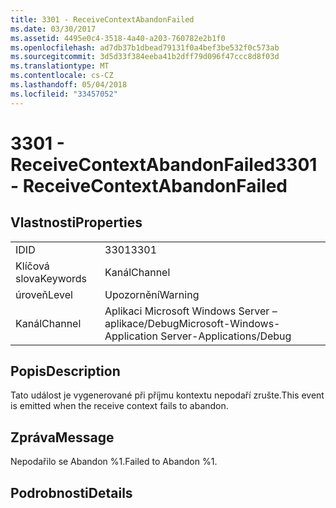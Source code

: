 ```yaml
---
title: 3301 - ReceiveContextAbandonFailed
ms.date: 03/30/2017
ms.assetid: 4495e0c4-3518-4a40-a203-760782e2b1f0
ms.openlocfilehash: ad7db37b1dbead79131f0a4bef3be532f0c573ab
ms.sourcegitcommit: 3d5d33f384eeba41b2dff79d096f47ccc8d8f03d
ms.translationtype: MT
ms.contentlocale: cs-CZ
ms.lasthandoff: 05/04/2018
ms.locfileid: "33457052"
---
```

# <a name="3301---receivecontextabandonfailed"></a><span data-ttu-id="26a13-102">3301 - ReceiveContextAbandonFailed</span><span class="sxs-lookup"><span data-stu-id="26a13-102">3301 - ReceiveContextAbandonFailed</span></span>
## <a name="properties"></a><span data-ttu-id="26a13-103">Vlastnosti</span><span class="sxs-lookup"><span data-stu-id="26a13-103">Properties</span></span>  
  
|||  
|-|-|  
|<span data-ttu-id="26a13-104">ID</span><span class="sxs-lookup"><span data-stu-id="26a13-104">ID</span></span>|<span data-ttu-id="26a13-105">3301</span><span class="sxs-lookup"><span data-stu-id="26a13-105">3301</span></span>|  
|<span data-ttu-id="26a13-106">Klíčová slova</span><span class="sxs-lookup"><span data-stu-id="26a13-106">Keywords</span></span>|<span data-ttu-id="26a13-107">Kanál</span><span class="sxs-lookup"><span data-stu-id="26a13-107">Channel</span></span>|  
|<span data-ttu-id="26a13-108">úroveň</span><span class="sxs-lookup"><span data-stu-id="26a13-108">Level</span></span>|<span data-ttu-id="26a13-109">Upozornění</span><span class="sxs-lookup"><span data-stu-id="26a13-109">Warning</span></span>|  
|<span data-ttu-id="26a13-110">Kanál</span><span class="sxs-lookup"><span data-stu-id="26a13-110">Channel</span></span>|<span data-ttu-id="26a13-111">Aplikaci Microsoft Windows Server – aplikace/Debug</span><span class="sxs-lookup"><span data-stu-id="26a13-111">Microsoft-Windows-Application Server-Applications/Debug</span></span>|  
  
## <a name="description"></a><span data-ttu-id="26a13-112">Popis</span><span class="sxs-lookup"><span data-stu-id="26a13-112">Description</span></span>  
 <span data-ttu-id="26a13-113">Tato událost je vygenerované při příjmu kontextu nepodaří zrušte.</span><span class="sxs-lookup"><span data-stu-id="26a13-113">This event is emitted when the receive context fails to abandon.</span></span>  
  
## <a name="message"></a><span data-ttu-id="26a13-114">Zpráva</span><span class="sxs-lookup"><span data-stu-id="26a13-114">Message</span></span>  
 <span data-ttu-id="26a13-115">Nepodařilo se Abandon %1.</span><span class="sxs-lookup"><span data-stu-id="26a13-115">Failed to Abandon %1.</span></span>  
  
## <a name="details"></a><span data-ttu-id="26a13-116">Podrobnosti</span><span class="sxs-lookup"><span data-stu-id="26a13-116">Details</span></span>

